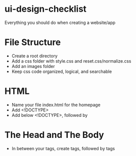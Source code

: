# ui-design-checklist
Everything you should do when creating a website/app

# File Structure
- Create a root directory
- Add a css folder with style.css and reset.css/normalize.css
- Add an images folder
- Keep css code organized, logical, and searchable

# HTML
- Name your file index.html for the homepage
- Add <!DOCTYPE>
- Add <html> below <!DOCTYPE>, followed by </html>

# The Head and The Body
- In between your <html> tags, create <head></head> tags, followed by <body></body> tags

